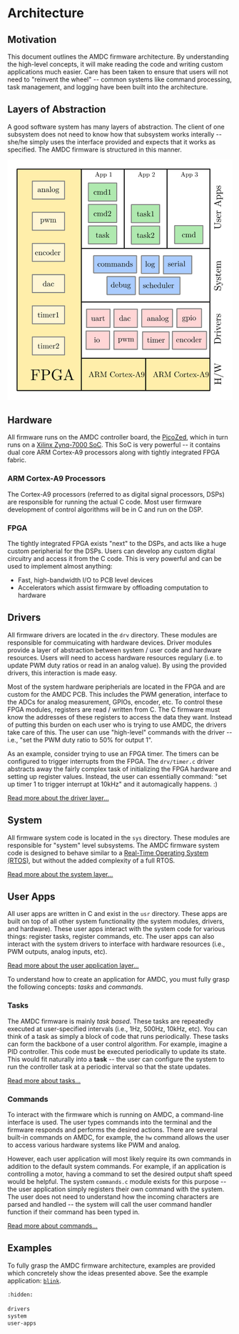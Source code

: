 # Architecture

## Motivation

This document outlines the AMDC firmware architecture. By understanding the high-level concepts, it will make reading the code and writing custom applications much easier. Care has been taken to ensure that users will not need to "reinvent the wheel" -- common systems like command processing, task management, and logging have been built into the architecture.


## Layers of Abstraction

A good software system has many layers of abstraction. The client of one subsystem does not need to know how that subsystem works interally -- she/he simply uses the interface provided and expects that it works as specified. The AMDC firmware is structured in this manner.

![block-diagram](images/block-diagram.svg)


## Hardware

All firmware runs on the AMDC controller board, the [PicoZed](http://zedboard.org/product/picozed), which in turn runs on a [Xilinx Zynq-7000 SoC](https://www.xilinx.com/products/silicon-devices/soc/zynq-7000.html). This SoC is very powerful -- it contains dual core ARM Cortex-A9 processors along with tightly integrated FPGA fabric.

### ARM Cortex-A9 Processors

The Cortex-A9 processors (referred to as digital signal processors, DSPs) are responsible for running the actual C code. Most user firmware development of control algorithms will be in C and run on the DSP.

### FPGA

The tightly integrated FPGA exists "next" to the DSPs, and acts like a huge custom peripherial for the DSPs. Users can develop any custom digital circuitry and access it from the C code. This is very powerful and can be used to implement almost anything:
- Fast, high-bandwidth I/O to PCB level devices
- Accelerators which assist firmware by offloading computation to hardware


## Drivers

All firmware drivers are located in the `drv` directory. These modules are responsible for commuicating with hardware devices. Driver modules provide a layer of abstraction between system / user code and hardware resources. Users will need to access hardware resources regulary (i.e. to update PWM duty ratios or read in an analog value). By using the provided drivers, this interaction is made easy.

Most of the system hardware peripherials are located in the FPGA and are custom for the AMDC PCB. This includes the PWM generation, interface to the ADCs for analog measurement, GPIOs, encoder, etc. To control these FPGA modules, registers are read / written from C. The C firmware must know the addresses of these registers to access the data they want. Instead of putting this burden on each user who is trying to use AMDC, the drivers take care of this. The user can use "high-level" commands with the driver -- i.e., "set the PWM duty ratio to 50% for output 1".

As an example, consider trying to use an FPGA timer. The timers can be configured to trigger interrupts from the FPGA. The `drv/timer.c` driver abstracts away the fairly complex task of initializing the FPGA hardware and setting up register values. Instead, the user can essentially command: "set up timer 1 to trigger interrupt at 10kHz" and it automagically happens. :)

[Read more about the driver layer...](drivers.md)

## System

All firmware system code is located in the `sys` directory. These modules are responsible for "system" level subsystems. The AMDC firmware system code is designed to behave similar to a [Real-Time Operating System (RTOS)](https://en.wikipedia.org/wiki/Real-time_operating_system), but without the added complexity of a full RTOS.

[Read more about the system layer...](system.md)

## User Apps

All user apps are written in C and exist in the `usr` directory. These apps are built on top of all other system functionality (the system modules, drivers, and hardware). These user apps interact with the system code for various things: register tasks, register commands, etc. The user apps can also interact with the system drivers to interface with hardware resources (i.e., PWM outputs, analog inputs, etc).

[Read more about the user application layer...](user-apps.md)

To understand how to create an application for AMDC, you must fully grasp the following concepts: *tasks* and *commands*.

### Tasks

The AMDC firmware is mainly *task based*. These tasks are repeatedly executed at user-specified intervals (i.e., 1Hz, 500Hz, 10kHz, etc). You can think of a task as simply a block of code that runs periodically. These tasks can form the backbone of a user control algorithm. For example, imagine a PID controller. This code must be executed periodically to update its state. This would fit naturally into a **task** -- the user can configure the system to run the controller task at a periodic interval so that the state updates.

[Read more about tasks...](system.md#tasks)

### Commands

To interact with the firmware which is running on AMDC, a command-line interface is used. The user types commands into the terminal and the firmware responds and performs the desired actions. There are several built-in commands on AMDC, for example, the `hw` command allows the user to access various hardware systems like PWM and analog.

However, each user application will most likely require its own commands in addition to the default system commands. For example, if an application is controlling a motor, having a command to set the desired output shaft speed would be helpful. The system `commands.c` module exists for this purpose -- the user application simply registers their own command with the system. The user does not need to understand how the incoming characters are parsed and handled -- the system will call the user command handler function if their command has been typed in.

[Read more about commands...](system.md#commands)

## Examples

To fully grasp the AMDC firmware architecture, examples are provided which concretely show the ideas presented above. See the example application: [`blink`](https://github.com/Severson-Group/AMDC-Firmware/tree/develop/sdk/bare/user/usr/blink).

```{toctree}
:hidden:

drivers
system
user-apps
```